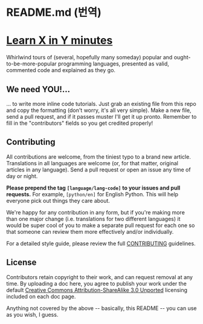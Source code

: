 # README.md (번역)

# [Learn X in Y minutes][1]

Whirlwind tours of (several, hopefully many someday) popular and
ought-to-be-more-popular programming languages, presented as valid, commented
code and explained as they go.

## We need YOU!...

... to write more inline code tutorials. Just grab an existing file from this
repo and copy the formatting (don't worry, it's all very simple). Make a new
file, send a pull request, and if it passes muster I'll get it up pronto.
Remember to fill in the "contributors" fields so you get credited properly!

## Contributing

All contributions are welcome, from the tiniest typo to a brand new article.
Translations in all languages are welcome (or, for that matter, original
articles in any language). Send a pull request or open an issue any time of day
or night.

**Please prepend the tag `[language/lang-code]` to your issues and pull
requests.** For example, `[python/en]` for English Python. This will help
everyone pick out things they care about.

We're happy for any contribution in any form, but if you're making more than one
major change (i.e. translations for two different languages) it would be super
cool of you to make a separate pull request for each one so that someone can
review them more effectively and/or individually.

For a detailed style guide, please review the full [CONTRIBUTING][2] guidelines.

## License

Contributors retain copyright to their work, and can request removal at any
time. By uploading a doc here, you agree to publish your work under the default
[Creative Commons Attribution-ShareAlike 3.0 Unported][3] licensing included on
each doc page.

Anything not covered by the above -- basically, this README -- you can use as
you wish, I guess.


[1]: https://learnxinyminutes.com
[2]: /CONTRIBUTING.md
[3]: http://creativecommons.org/licenses/by-sa/3.0/deed.en_US
